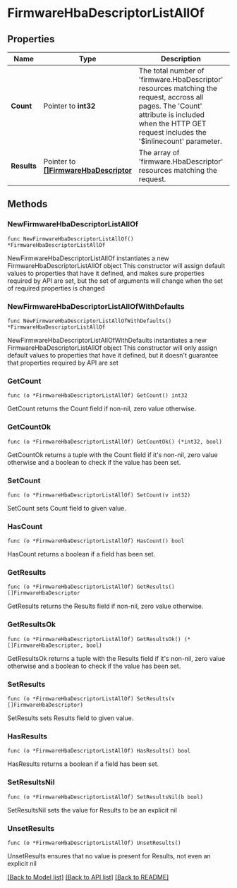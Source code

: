 # FirmwareHbaDescriptorListAllOf

## Properties

Name | Type | Description | Notes
------------ | ------------- | ------------- | -------------
**Count** | Pointer to **int32** | The total number of &#39;firmware.HbaDescriptor&#39; resources matching the request, accross all pages. The &#39;Count&#39; attribute is included when the HTTP GET request includes the &#39;$inlinecount&#39; parameter. | [optional] 
**Results** | Pointer to [**[]FirmwareHbaDescriptor**](firmware.HbaDescriptor.md) | The array of &#39;firmware.HbaDescriptor&#39; resources matching the request. | [optional] 

## Methods

### NewFirmwareHbaDescriptorListAllOf

`func NewFirmwareHbaDescriptorListAllOf() *FirmwareHbaDescriptorListAllOf`

NewFirmwareHbaDescriptorListAllOf instantiates a new FirmwareHbaDescriptorListAllOf object
This constructor will assign default values to properties that have it defined,
and makes sure properties required by API are set, but the set of arguments
will change when the set of required properties is changed

### NewFirmwareHbaDescriptorListAllOfWithDefaults

`func NewFirmwareHbaDescriptorListAllOfWithDefaults() *FirmwareHbaDescriptorListAllOf`

NewFirmwareHbaDescriptorListAllOfWithDefaults instantiates a new FirmwareHbaDescriptorListAllOf object
This constructor will only assign default values to properties that have it defined,
but it doesn't guarantee that properties required by API are set

### GetCount

`func (o *FirmwareHbaDescriptorListAllOf) GetCount() int32`

GetCount returns the Count field if non-nil, zero value otherwise.

### GetCountOk

`func (o *FirmwareHbaDescriptorListAllOf) GetCountOk() (*int32, bool)`

GetCountOk returns a tuple with the Count field if it's non-nil, zero value otherwise
and a boolean to check if the value has been set.

### SetCount

`func (o *FirmwareHbaDescriptorListAllOf) SetCount(v int32)`

SetCount sets Count field to given value.

### HasCount

`func (o *FirmwareHbaDescriptorListAllOf) HasCount() bool`

HasCount returns a boolean if a field has been set.

### GetResults

`func (o *FirmwareHbaDescriptorListAllOf) GetResults() []FirmwareHbaDescriptor`

GetResults returns the Results field if non-nil, zero value otherwise.

### GetResultsOk

`func (o *FirmwareHbaDescriptorListAllOf) GetResultsOk() (*[]FirmwareHbaDescriptor, bool)`

GetResultsOk returns a tuple with the Results field if it's non-nil, zero value otherwise
and a boolean to check if the value has been set.

### SetResults

`func (o *FirmwareHbaDescriptorListAllOf) SetResults(v []FirmwareHbaDescriptor)`

SetResults sets Results field to given value.

### HasResults

`func (o *FirmwareHbaDescriptorListAllOf) HasResults() bool`

HasResults returns a boolean if a field has been set.

### SetResultsNil

`func (o *FirmwareHbaDescriptorListAllOf) SetResultsNil(b bool)`

 SetResultsNil sets the value for Results to be an explicit nil

### UnsetResults
`func (o *FirmwareHbaDescriptorListAllOf) UnsetResults()`

UnsetResults ensures that no value is present for Results, not even an explicit nil

[[Back to Model list]](../README.md#documentation-for-models) [[Back to API list]](../README.md#documentation-for-api-endpoints) [[Back to README]](../README.md)


